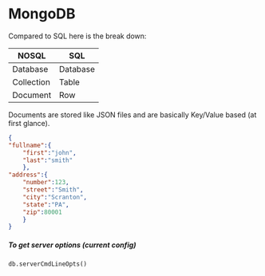 # MongoDB

Compared to SQL here is the break down:

| NOSQL      | SQL      |
| ---        | ---      |
| Database   | Database |
| Collection | Table    |
| Document   | Row      |

Documents are stored like JSON files and are basically Key/Value based (at first glance).

```json
{
"fullname":{
    "first":"john",
    "last":"smith"
    },
"address":{
    "number":123,
    "street":"Smith",
    "city":"Scranton",
    "state":"PA",
    "zip":80001
    }
}
```  

##### To get server options (current config)

`db.serverCmdLineOpts()`
